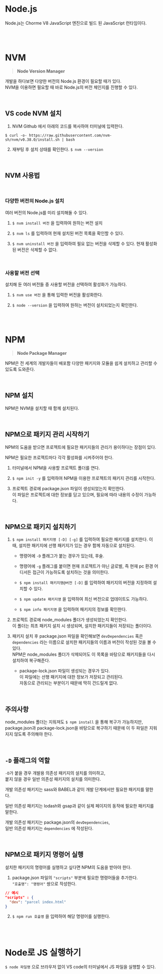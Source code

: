 # **Node.js**

Node.js는 Chorme V8 JavaScript 엔진으로 빌드 된 JavaScript 런타임이다.  

<br/>
<br/>

# **NVM**  
> **Node Version Manager**  

개발을 하다보면 다양한 버전의 Node.js 환경이 필요할 때가 있다.  
NVM을 이용하면 필요할 때 바로 Node.js의 버전 체인지를 진행할 수 있다.

<br/>

## **VS code NVM 설치**  

1. <a src="https://github.com/nvm-sh/nvm#installing-and-updating"> NVM Github  </a>에서 아래의 코드를 복사하여 터미널에 입력한다.  
```
$ curl -o- https://raw.githubusercontent.com/nvm-sh/nvm/v0.38.0/install.sh | bash
```  

2. 재부팅 후 설치 상태를 확인한다. `$ nvm --version`

<br/>

## **NVM 사용법**

<br/>

### **다양한 버전의 Node.js 설치**  
여러 버전의 Node.js를 미리 설치해둘 수 있다.

1. `$ nvm install 버전` 을 입력하여 원하는 버전 설치  

1. `$ nvm ls` 를 입력하여 현재 설치된 버전 목록을 확인할 수 있다.  

1. `$ nvm uninstall 버전` 을 입력하여 필요 없는 버전을 삭제할 수 있다. 현재 활성화 된 버전은 삭제할 수 없다.  

<br/>

### **사용할 버전 선택**  

설치해 둔 여러 버전들 중 사용할 버전을 선택하여 활성화가 가능하다.  

1. `$ nvm use 버전` 을 통해 입력한 버전을 활성화한다.  

1. `$ node --version` 을 입력하여 원하는 버전이 설치되었는지 확인한다.

<br/>
<br/>

# **NPM**

> **Node Package Manager**  

NPM은 전 세계의 개발자들이 배포함 다양한 패키지와 모듈을 쉽게 설치하고 관리할 수 있도록 도와준다.

<br/>

## **NPM 설치**

NPM은 NVM을 설치할 때 함께 설치된다.

<br/>

## **NPM으로 패키지 관리 시작하기**  

NPM의 도움을 받으면 프로젝트에 필요한 패키지들의 관리가 용이하다는 장점이 있다.  

NPM은 필요한 프로젝트마다 각각 활성화를 시켜주어야 한다.

1. 터미널에서 NPM을 사용할 프로젝트 폴더를 연다.

1. `$ npm init -y` 를 입력하여 NPM을 이용한 프로젝트의 패키지 관리를 시작한다.

1. 프로젝트 경로에 package.json 파일이 생성되었는지 확인한다.  
    이 파일은 프로젝트에 대한 정보를 담고 있으며, 필요에 따라 내용의 수정이 가능하다.

<br/>

## **NPM으로 패키지 설치하기**

1. `$ npm install 패키지명 [-D] [-g]` 를 입력하여 필요한 패키지를 설치한다. 이 때, 설치한 패키지에 선행 패키지가 있는 경우 함께 자동으로 설치된다.

    - 명령어에 `-D` 플래그가 붙는 경우가 있는데, 후술.

    - 명령어에 `-g` 플래그를 붙이면 현재 프로젝트가 아닌 글로벌, 즉 현재 pc 환경 어디서든 접근이 가능하도록 설치하는 것을 의미한다.

    - `$ npm install 패키지명@버전 [-D]` 를 입력하여 패키지의 버전을 지정하여 설치할 수 있다.  

    - `$ npm update 패키지명` 을 입력하여 최신 버전으로 업데이트도 가능하다.

    - `$ npm info 패키지명` 을 입력하여 패키지의 정보를 확인한다.

1. 프로젝트 경로에 node_modules 폴더가 생성되었는지 확인한다.  
이 폴더는 최초 패키지 설치 시 생성되며, 설치한 패키지들이 저장되는 폴더이다.

1. 패키지 설치 후 package.json 파일을 확인해보면 `devDependencies` 혹은 `dependencies` 라는 이름으로 설치한 패키지들의 이름과 버전이 작성된 것을 볼 수 있다.  
NPM은 node_modules 폴더가 삭제되어도 이 목록을 바탕으로 패키지들을 다시 설치하여 복구해준다.  
    
    - package-lock.json 파일이 생성되는 경우가 있다.  
이 파일에는 선행 패키지에 대한 정보가 저장되고 관리된다.  
자동으로 관리되는 부분이기 때문에 딱히 건드릴게 없다.

<br/>

## **주의사항**  

node_modules 폴더는 지워져도 `$ npm install` 을 통해 복구가 가능하지만, package.json과 package-lock.json을 바탕으로 복구하기 때문에 이 두 파일은 지워지지 않도록 주의해야 한다.

<br>

## **`-D` 플래그의 역할**

`-D`가 붙을 경우 개발용 의존성 패키지의 설치를 의미하고,  
붙지 않을 경우 일반 의존성 패키지의 설치를 의미한다.  

개발 의존성 패키지는 sass와 BABEL과 같이 개발 단계에서만 필요한 패키지를 말한다.  

일반 의존성 패키지는 lodash와 gsap과 같이 실제 페이지의 동작에 필요한 패키지를 말한다.  

개발 의존성 패키지는 package.json의 `devDependencies`,  
일반 의존성 패키지는 `dependencies` 에 작성된다.

<br/>

## **NPM으로 패키지 명령어 실행**  

설치한 패키지의 명령어를 실행하고 싶다면 NPM의 도움을 받아야 한다.  

1. package.json 파일의 `"scripts"` 부분에 필요한 명령어들을 추가한다.  
`"호출명": "명령어"` 쌍으로 작성한다.  
```json
// 예시
"scripts" : {
  "dev": "parcel index.html"
}
```

2. `$ npm run 호출명` 을 입력하여 해당 명령어를 실행한다.

<br/>
<br/>

# **Node로 JS 실행하기**

`$ node 파일명` 으로 브라우저 없이 VS code의 터미널에서 JS 파일을 실행할 수 있다.